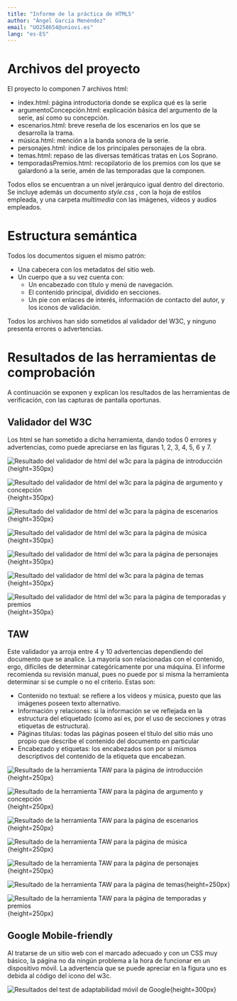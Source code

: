 ```yaml
---
title: "Informe de la práctica de HTML5"
author: "Ángel García Menéndez"
email: "UO258654@uniovi.es"
lang: "es-ES"
---
```


# Archivos del proyecto

El proyecto lo componen 7 archivos html:

- index.html: página introductoria donde se explica qué es la serie
- argumentoConcepción.html: explicación básica del argumento de la serie, así como su concepción.
- escenarios.html: breve reseña de los escenarios en los que se desarrolla la trama.
- música.html: mención a la banda sonora de la serie.
- personajes.html: índice de los principales personajes de la obra.
- temas.html: repaso de las diversas temáticas tratas en Los Soprano.
- temporadasPremios.html: recopilatorio de los premios con los que se galardonó a la serie, amén de las temporadas que la componen.

Todos ellos se encuentran a un nivel jerárquico igual dentro del directorio.
Se incluye además un documento _style.css_ , con la hoja de estilos empleada, y una carpeta _multimedia_ con las imágenes, vídeos y audios empleados.

# Estructura semántica

Todos los documentos siguen el mismo patrón:

- Una cabecera con los metadatos del sitio web.
- Un cuerpo que a su vez cuenta con:
    - Un encabezado con título y menú de navegación.
    - El contenido principal, dividido en secciones.
    - Un pie con enlaces de interés, información de contacto del autor, y los iconos de validación.

Todos los archivos han sido sometidos al validador del W3C, y ninguno presenta errores o advertencias.

# Resultados de las herramientas de comprobación

A continuación se exponen y explican los resultados de las herramientas de verificación, con las capturas de pantalla oportunas.

## Validador del W3C

Los html se han sometido a dicha herramienta, dando todos 0 errores y advertencias, como puede apreciarse en las figuras 1, 2, 3, 4, 5, 6 y 7.

![Resultado del validador de html del w3c para la página de introducción](pictures/validator.png){height=350px}

![Resultado del validador de html del w3c para la página de argumento y concepción](pictures/validator2.png){height=350px}

![Resultado del validador de html del w3c para la página de escenarios](pictures/validator3.png){height=350px}

![Resultado del validador de html del w3c para la página de música](pictures/validator4.png){height=350px}

![Resultado del validador de html del w3c para la página de personajes](pictures/validator5.png){height=350px}

![Resultado del validador de html del w3c para la página de temas](pictures/validator6.png){height=350px}

![Resultado del validador de html del w3c para la página de temporadas y premios](pictures/validator7.png){height=350px}

## TAW

Este validador ya arroja entre 4 y 10 advertencias dependiendo del documento que se analice.
La mayoría son relacionadas con el contenido, ergo, difíciles de determinar categóricamente por una máquina.
El informe recomienda su revisión manual, pues no puede por sí misma la herramienta determinar si se cumple o no el criterio.
Estas son:

- Contenido no textual: se refiere a los vídeos y música, puesto que las imágenes poseen texto alternativo.
- Información y relaciones: si la información se ve reflejada en la estructura del etiquetado (como así es, por el uso de secciones y otras etiquetas de estructura).
- Páginas titulas: todas las páginas poseen el título del sitio más uno propio que describe el contenido del documento en particular
- Encabezado y etiquetas: los encabezados son por sí mismos descriptivos del contenido de la etiqueta que encabezan.

![Resultado de la herramienta TAW para la página de introducción](pictures/taw.png){height=250px}

![Resultado de la herramienta TAW para la página de argumento y concepción](pictures/taw2.png){height=250px}

![Resultado de la herramienta TAW para la página de escenarios](pictures/taw3.png){height=250px}

![Resultado de la herramienta TAW para la página de música](pictures/taw4.png){height=250px}

![Resultado de la herramienta TAW para la página de personajes](pictures/taw5.png){height=250px}

![Resultado de la herramienta TAW para la página de temas](pictures/taw6.png){height=250px}

![Resultado de la herramienta TAW para la página de temporadas y premios](pictures/taw7.png){height=250px}

## Google Mobile-friendly

Al tratarse de un sitio web con el marcado adecuado y con un CSS muy básico, la página no da ningún problema a la hora de funcionar en un dispositivo móvil.
La advertencia que se puede apreciar en la figura uno es debida al código del icono del w3c.

![Resultados del test de adaptabilidad móvil de Google](pictures/google.png){height=300px}
